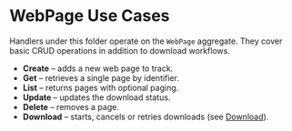 # WebPage Use Cases

Handlers under this folder operate on the `WebPage` aggregate. They cover basic CRUD operations in addition to download workflows.

- **Create** – adds a new web page to track.
- **Get** – retrieves a single page by identifier.
- **List** – returns pages with optional paging.
- **Update** – updates the download status.
- **Delete** – removes a page.
- **Download** – starts, cancels or retries downloads (see [Download](Download/README.md)).
